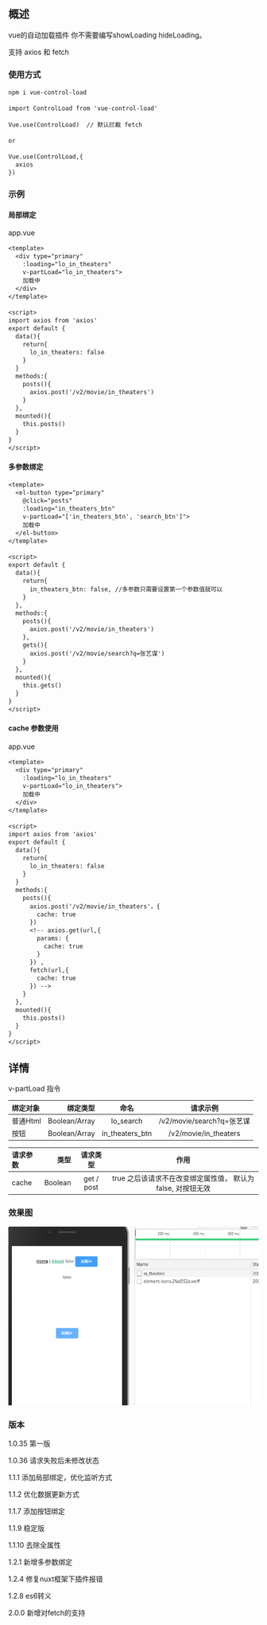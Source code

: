 ## 概述
vue的自动加载插件 你不需要编写showLoading hideLoading。

支持 axios 和 fetch

### 使用方式

```
npm i vue-control-load

import ControlLoad from 'vue-control-load'

Vue.use(ControlLoad)  // 默认拦截 fetch

or

Vue.use(ControlLoad,{
  axios
})
```


### 示例

#### 局部绑定

app.vue
```
<template>
  <div type="primary" 
    :loading="lo_in_theaters" 
    v-partLoad="lo_in_theaters">
    加载中
  </div>
</template>

<script>
import axios from 'axios'
export default {
  data(){
    return{
      lo_in_theaters: false
    }
  }
  methods:{
    posts(){
      axios.post('/v2/movie/in_theaters')
    }
  },
  mounted(){
    this.posts()
  }
}
</script>
```

#### 多参数绑定
```
<template>
  <el-button type="primary" 
    @click="posts"
    :loading="in_theaters_btn" 
    v-partLoad="['in_theaters_btn', 'search_btn']">
    加载中
  </el-button>
</template>

<script>
export default {
  data(){
    return{
      in_theaters_btn: false, //多参数只需要设置第一个参数值就可以
    }
  },
  methods:{
    posts(){
      axios.post('/v2/movie/in_theaters')
    },
    gets(){
      axios.post('/v2/movie/search?q=张艺谋')
    }
  },
  mounted(){
    this.gets()
  }
}
</script>
```

#### cache 参数使用

app.vue
```
<template>
  <div type="primary" 
    :loading="lo_in_theaters" 
    v-partLoad="lo_in_theaters">
    加载中
  </div>
</template>

<script>
import axios from 'axios'
export default {
  data(){
    return{
      lo_in_theaters: false
    }
  }
  methods:{
    posts(){
      axios.post('/v2/movie/in_theaters'，{
        cache: true
      })
      <!-- axios.get(url,{
        params: {
          cache: true
        }
      }) ,
      fetch(url,{
        cache: true
      }) -->
    }
  },
  mounted(){
    this.posts()
  }
}
</script>
```

## 详情

v-partLoad 指令

| 绑定对象     |   绑定类型  | 命名         | 请求示例  |
| :--------  | --------:   | :---------: |  :------------: |
| 普通Html   |   Boolean/Array      |  lo_search  | /v2/movie/search?q=张艺谋 |
| 按钮       |   Boolean/Array    |  in_theaters_btn | /v2/movie/in_theaters |

| 请求参数     |   类型   | 请求类型        | 作用  |
| :--------  | --------:   | :---------: |  :------------: |
| cache       |   Boolean    |  get / post  | true 之后该请求不在改变绑定属性值， 默认为false, 对按钮无效 |


### 效果图


![loading](https://github.com/XueMary/vue-control-load/blob/master/src/img/loading.gif)



### 版本

1.0.35 第一版

1.0.36 请求失败后未修改状态

1.1.1 添加局部绑定，优化监听方式

1.1.2 优化数据更新方式

1.1.7 添加按钮绑定

1.1.9 稳定版

1.1.10 去除全属性

1.2.1 新增多参数绑定

1.2.4 修复nuxt框架下插件报错

1.2.8 es6转义

2.0.0 新增对fetch的支持